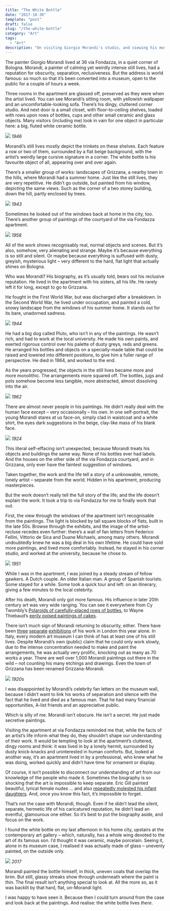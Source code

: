 ```yaml
---
title: "The White Bottle"
date: "2017-10-30"
template: "post"
draft: false
slug: "/the-white-bottle"
category: "Art"
tags:
  - "Art"
description: "On visiting Giorgio Morandi's studio, and viewing his most famous artistic subject."
---
```


The painter Giorgio Morandi lived at 36 via Fondazza, in a quiet corner of Bologna. Morandi, a painter of calming yet weirdly intense still lives, had a reputation for obscurity, separation, reclusiveness. But the address is world famous: so much so that it’s been converted into a museum, open to the public for a couple of hours a week.

Three rooms in the apartment are glassed off, preserved as they were when the artist lived. You can see Morandi’s sitting room, with yellowish wallpaper and an uncomfortable-looking sofa. There’s his dingy, cluttered corner studio. And next door is a small closet, with floor-to-ceiling shelves, loaded with rows upon rows of bottles, cups and other small ceramic and glass objects. Many visitors (including me) look in vain for one object in particular here: a big, fluted white ceramic bottle.

![](/media/the-white-bottle-1.jpg)
*1946*

Morandi’s still lives mostly depict the trinkets on these shelves. Each feature a row or two of them, surrounded by a flat beige background, with the artist’s weirdly large cursive signature in a corner. The white bottle is his favourite object of all, appearing over and over again.

There’s a smaller group of works: landscapes of Grizzana, a nearby town in the hills, where Morandi had a summer home. Just like the still lives, they are very repetitive. He didn’t go outside, but painted from his window, depicting the same views. Such as the corner of a two storey building, down the hill, partly enclosed by trees.

![](/media/the-white-bottle-2.jpg)
*1943*

Sometimes he looked out of the windows back at home in the city, too. There’s another group of paintings of the courtyard of the via Fondazza apartment.

![](/media/the-white-bottle-3.jpg)
*1958*

All of the work shows recognisably real, normal objects and scenes. But it’s also, somehow, very alienating and strange. Maybe it’s because everything is so still and silent. Or maybe because everything is suffused with dusty, greyish, mysterious light – very different to the hard, flat light that actually shines on Bologna.

Who was Morandi? His biography, as it’s usually told, bears out his reclusive reputation. He lived in the apartment with his sisters, all his life. He rarely left it for long, except to go to Grizzana.

He fought in the First World War, but was discharged after a breakdown. In the Second World War, he lived under occupation, and painted a cold, snowy landscape from the windows of his summer home. It stands out for its bare, unadorned sadness.

![](/media/the-white-bottle-4.jpg)
*1944*

He had a big dog called Pluto, who isn’t in any of the paintings. He wasn’t rich, and had to work at the local university. He made his own paints, and exerted rigorous control over his palette of dusty greys, reds and greens. He arranged his bottles and objects on a specially-made table that could be raised and lowered into different positions, to give him a fuller range of perspective. He died in 1964, and worked to the end.

As the years progressed, the objects in the still lives became more and more monolithic. The arrangements more squared off. The bottles, jugs and pots somehow become less tangible, more abstracted, almost dissolving into the air.

![](/media/the-white-bottle-5.jpg)
*1962*

There are almost never people in his paintings. He didn’t really deal with the human face except – very occasionally – his own. In one self-portrait, the young Morandi stares at us face-on, simply clad in waistcoat and a white shirt, the eyes dark suggestions in the beige, clay-like mass of his blank face.

![](/media/the-white-bottle-6.jpg)
*1924*

This literal self-effacing isn’t unexpected, because Morandi treats his objects and buildings the same way. None of his bottles ever had labels. And the houses on the other side of the via Fondazza courtyard, and in Grizzana, only ever have the faintest suggestion of windows.

Taken together, the work and the life tell a story of a unknowable, remote, lonely artist – separate from the world. Hidden in his apartment, producing masterpieces.

But the work doesn’t really tell the full story of the life; and the life doesn’t explain the work. It took a trip to via Fondazza for me to finally work that out.

First, the view through the windows of the apartment isn’t recognisable from the paintings. The light is blocked by tall square blocks of flats, built in the late 50s. Browse through the exhibits, and the image of the artist-recluse recedes even further: there’s a wall of fan letters from Federico Fellini, Vittorio de Sica and Duane Michaels, among many others. Morandi undoubtedly knew he was a big deal in his own lifetime. He could have sold more paintings, and lived more comfortably. Instead, he stayed in his corner studio, and worked at the university, because he chose to.

![](/media/the-white-bottle-7.jpg)
*1951*

While I was in the apartment, I was joined by a steady stream of fellow gawkers. A Dutch couple. An older Italian man. A group of Spanish tourists. Some stayed for a while. Some took a quick tour and left: on an itinerary, giving a few minutes to the local celebrity.

After his death, Morandi only got more famous. His influence in later 20th century art was very wide ranging. You can see it everywhere from Cy Twombly’s [Polaroids of carefully-placed rows of bottles](http://www.anothermag.com/art-photography/8714/cy-twomblys-celestial-photographs), to Wayne Thiebaud’s [eerily poised paintings of cakes](https://www.smithsonianmag.com/arts-culture/wayne-thiebaud-is-not-a-pop-artist-57060/).

There isn’t much sign of Morandi returning to obscurity, either. There have been [three](http://www.sprovieri.com/london/giorgio-morandi-cabrita-reis/) [separate](http://www.robilantvoena.com/exhibitions/153) [exhibitions](https://www.repettogallery.com/artist/giorgio-morandi/) of his work in London this year alone. In Italy, every modern art museum I can think of has at least one of his still lives. Despite Morandi’s own (public) claim that he could only work slowly, due to the intense concentration needed to make and paint the arrangements, he was actually very prolific, knocking out as many as 70 works a year. There are well over 1,000 Morandi paintings out there in the wild – not counting his many etchings and drawings. Even the town of Grizzana has been renamed Grizzana-Morandi.

![](/media/the-white-bottle-8.jpg)
*1920s*

I was disappointed by Morandi’s celebrity fan letters on the museum wall, because I didn’t want to link his works of separation and silence with the fact that he lived and died as a famous man. That he had many financial opportunities, A-list friends and an appreciative public.

Which is silly of me. Morandi isn’t obscure. He isn’t a secret. He just made secretive paintings.

Visiting the apartment at via Fondazza reminded me that, while the facts of an artist’s life inform what they do, they shouldn’t shape our understanding of their work. It would be tempting to look at the apartment’s cluttered, dingy rooms and think: it was lived in by a lonely hermit, surrounded by dusty knick-knacks and uninterested in human comforts. But, looked at another way, it’s an apartment lived in by a professional, who knew what he was doing, worked quickly and didn’t have time for ornament or display.

Of course, it isn’t possible to disconnect our understanding of art from our knowledge of the people who made it. Sometimes the biography is so shocking that the art is impossible to keep separate. Eric Gill painted beautiful, lyrical female nudes … and also [repeatedly molested his infant daughters](https://www.theguardian.com/artanddesign/2017/apr/09/eric-gill-the-body-ditchling-exhibition-rachel-cooke). And, once you know this fact, it’s impossible to forget.

That’s not the case with Morandi, though. Even if he didn’t lead the silent, separate, hermetic life of his caricatured reputation, he didn’t lead an eventful, glamourous one either. So it’s best to put the biography aside, and focus on the work.

I found the white bottle on my last afternoon in his home city, upstairs at the contemporary art gallery – which, naturally, has a whole wing devoted to the art of its famous son. I’d thought it was ceramic, maybe porcelain. Seeing it, alone in its museum case, I realised it was actually made of glass – unevenly painted, on the outside only.

![](/media/the-white-bottle-9.jpg)
*2017*

Morandi painted the bottle himself, in thick, uneven coats that overlap the brim. But still, glassy streaks show through underneath where the paint is thin. The final result isn’t anything special to look at. All the more so, as it was backlit by that hard, flat, un-Morandi light.

I was happy to have seen it. Because then I could turn around from the case and look back at the paintings. And realise: the white bottle lives *there*.
